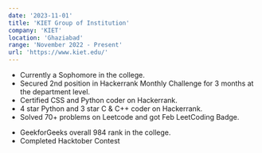 ```yaml
---
date: '2023-11-01'
title: 'KIET Group of Institution'
company: 'KIET'
location: 'Ghaziabad'
range: 'November 2022 - Present'
url: 'https://www.kiet.edu/'
---
```


- Currently a Sophomore in the college.
- Secured 2nd position in Hackerrank Monthly Challenge for 3 months at the department level.
- Certified CSS and Python coder on Hackerrank.
- 4 star Python and 3 star C & C++ coder on Hackerrank.
- Solved 70+ problems on Leetcode and got Feb LeetCoding Badge.
<!-- - CodeChef contest max rating of 1279 and maintained a streak of over 100 days. -->
- GeekforGeeks overall 984 rank in the college.
- Completed Hacktober Contest
